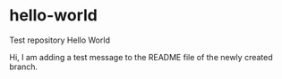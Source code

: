 # hello-world
Test repository Hello World

Hi, I am adding a test message to the README file of the newly created branch.
